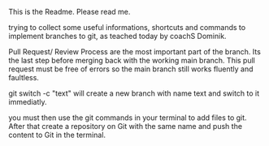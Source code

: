This is the Readme. Please read me.

trying to collect some useful informations, shortcuts and commands to implement branches to git, as teached today by coachS Dominik.

Pull Request/ Review Process are the most important part of the branch. Its the last step before merging back with the working main branch. This pull request must be free of errors so the main branch still works fluently and faultless.

git switch -c "text" will create a new branch with name text and switch to it immediatly.

you must then use the git commands in your terminal to add files to git. After that create a repository on Git with the same name and push the content to Git in the terminal.
